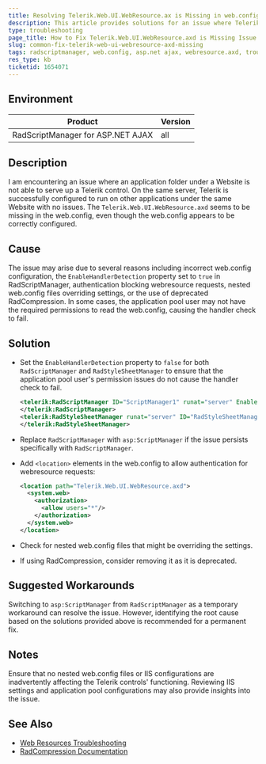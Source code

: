 ```yaml
---
title: Resolving Telerik.Web.UI.WebResource.ax is Missing in web.config for RadScriptManager
description: This article provides solutions for an issue where Telerik.Web.UI.WebResource.axd is missing in web.config when using RadScriptManager in ASP.NET AJAX applications.
type: troubleshooting
page_title: How to Fix Telerik.Web.UI.WebResource.axd is Missing Issue in ASP.NET AJAX
slug: common-fix-telerik-web-ui-webresource-axd-missing
tags: radscriptmanager, web.config, asp.net ajax, webresource.axd, troubleshooting
res_type: kb
ticketid: 1654071
---
```


## Environment

| Product | Version |
| --- | --- |
| RadScriptManager for ASP.NET AJAX | all |

## Description

I am encountering an issue where an application folder under a Website is not able to serve up a Telerik control. On the same server, Telerik is successfully configured to run on other applications under the same Website with no issues. The `Telerik.Web.UI.WebResource.axd` seems to be missing in the web.config, even though the web.config appears to be correctly configured. 

## Cause

The issue may arise due to several reasons including incorrect web.config configuration, the `EnableHandlerDetection` property set to `true` in RadScriptManager, authentication blocking webresource requests, nested web.config files overriding settings, or the use of deprecated RadCompression. In some cases, the application pool user may not have the required permissions to read the web.config, causing the handler check to fail.

## Solution

- Set the `EnableHandlerDetection` property to `false` for both `RadScriptManager` and `RadStyleSheetManager` to ensure that the application pool user's permission issues do not cause the handler check to fail.

  ```xml
  <telerik:RadScriptManager ID="ScriptManager1" runat="server" EnableHandlerDetection="false">
  </telerik:RadScriptManager>
  <telerik:RadStyleSheetManager runat="server" ID="RadStyleSheetManager1" EnableHandlerDetection="false">
  </telerik:RadStyleSheetManager>
  ```

- Replace `RadScriptManager` with `asp:ScriptManager` if the issue persists specifically with `RadScriptManager`.

- Add `<location>` elements in the web.config to allow authentication for webresource requests:

  ```xml
  <location path="Telerik.Web.UI.WebResource.axd">
    <system.web>
      <authorization>
        <allow users="*"/>
      </authorization>
    </system.web>
  </location>
  ```

- Check for nested web.config files that might be overriding the settings.

- If using RadCompression, consider removing it as it is deprecated.

## Suggested Workarounds

Switching to `asp:ScriptManager` from `RadScriptManager` as a temporary workaround can resolve the issue. However, identifying the root cause based on the solutions provided above is recommended for a permanent fix.

## Notes

Ensure that no nested web.config files or IIS configurations are inadvertently affecting the Telerik controls' functioning. Reviewing IIS settings and application pool configurations may also provide insights into the issue.

## See Also

- [Web Resources Troubleshooting](https://docs.telerik.com/devtools/aspnet-ajax/general-information/troubleshooting/web-resources-troubleshooting)
- [RadCompression Documentation](https://docs.telerik.com/devtools/aspnet-ajax/controls/radcompression)

